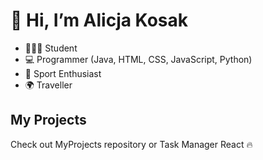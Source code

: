 # 👋 Hi, I’m Alicja Kosak
- 👩🏻‍🎓 Student
- 💻 Programmer (Java, HTML, CSS, JavaScript, Python)
- 🏹 Sport Enthusiast
- 🌍 Traveller

## My Projects
Check out MyProjects repository or Task Manager React 🔥


